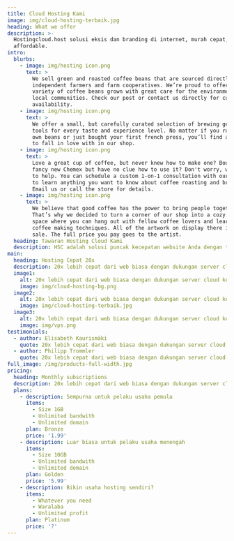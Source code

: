 ```yaml
---
title: Cloud Hosting Kami
image: img/cloud-hosting-terbaik.jpg
heading: What we offer
description: >-
  Hostingcloud.host solusi eksis dan branding di internet, murah cepat,
  affordable.
intro:
  blurbs:
    - image: img/hosting icon.png
      text: >
        We sell green and roasted coffee beans that are sourced directly from
        independent farmers and farm cooperatives. We’re proud to offer a
        variety of coffee beans grown with great care for the environment and
        local communities. Check our post or contact us directly for current
        availability.
    - image: img/hosting icon.png
      text: >
        We offer a small, but carefully curated selection of brewing gear and
        tools for every taste and experience level. No matter if you roast your
        own beans or just bought your first french press, you’ll find a gadget
        to fall in love with in our shop.
    - image: img/hosting icon.png
      text: >
        Love a great cup of coffee, but never knew how to make one? Bought a
        fancy new Chemex but have no clue how to use it? Don't worry, we’re here
        to help. You can schedule a custom 1-on-1 consultation with our baristas
        to learn anything you want to know about coffee roasting and brewing.
        Email us or call the store for details.
    - image: img/hosting icon.png
      text: >
        We believe that good coffee has the power to bring people together.
        That’s why we decided to turn a corner of our shop into a cozy meeting
        space where you can hang out with fellow coffee lovers and learn about
        coffee making techniques. All of the artwork on display there is for
        sale. The full price you pay goes to the artist.
  heading: Tawaran Hosting Cloud Kami
  description: HSC adalah solusi puncak kecepatan website Anda dengan teknologi terkini.
main:
  heading: Hosting Cepat 20x
  description: 20x lebih cepat dari web biasa dengan dukungan server cloud kelas dunia.
  image1:
    alt: 20x lebih cepat dari web biasa dengan dukungan server cloud kelas dunia.
    image: img/cloud-hosting-bg.png
  image2:
    alt: 20x lebih cepat dari web biasa dengan dukungan server cloud kelas dunia.
    image: img/cloud-hosting-terbaik.jpg
  image3:
    alt: 20x lebih cepat dari web biasa dengan dukungan server cloud kelas dunia.
    image: img/vps.png
testimonials:
  - author: Elisabeth Kaurismäki
    quote: 20x lebih cepat dari web biasa dengan dukungan server cloud kelas dunia.
  - author: Philipp Trommler
    quote: 20x lebih cepat dari web biasa dengan dukungan server cloud kelas dunia.
full_image: /img/products-full-width.jpg
pricing:
  heading: Monthly subscriptions
  description: 20x lebih cepat dari web biasa dengan dukungan server cloud kelas dunia.
  plans:
    - description: Sempurna untuk pelaku usaha pemula
      items:
        - Size 1GB
        - Unlimited bandwith
        - Unlimited domain
      plan: Bronze
      price: '1.99'
    - description: Luar biasa untuk pelaku usaha menengah
      items:
        - Size 10GB
        - Unlimited bandwith
        - Unlimited domain
      plan: Golden
      price: '5.99'
    - description: Bikin usaha hosting sendiri?
      items:
        - Whatever you need
        - Waralaba
        - Unlimited profit
      plan: Platinum
      price: '?'
---
```


